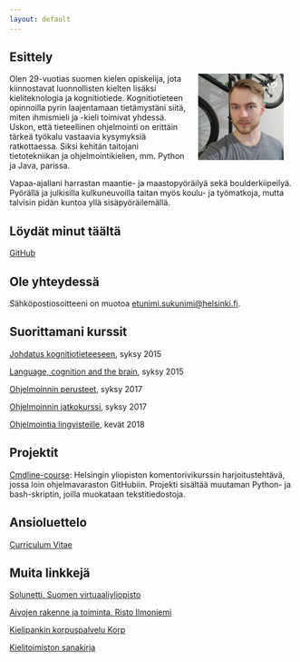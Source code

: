 ```yaml
---
layout: default
---
```


## Esittely

<img src="assets/images/profiili.jpg" alt="Photo" hspace="20" width="30%" align="right"/> Olen 29-vuotias suomen kielen opiskelija, jota kiinnostavat luonnollisten kielten lisäksi kieliteknologia ja kognitiotiede. Kognitiotieteen opinnoilla pyrin laajentamaan tietämystäni siitä, miten ihmismieli ja -kieli toimivat yhdessä. Uskon, että tieteellinen ohjelmointi on erittäin tärkeä työkalu vastaavia kysymyksiä ratkottaessa. Siksi kehitän taitojani tietotekniikan ja ohjelmointikielien, mm. Python ja Java, parissa.

Vapaa-ajallani harrastan maantie- ja maastopyöräilyä sekä boulderkiipeilyä. Pyörällä ja julkisilla kulkuneuvoilla taitan myös koulu- ja työmatkoja, mutta talvisin pidän kuntoa yllä sisäpyöräilemällä.

## Löydät minut täältä

[GitHub](https://github.com/vesikko)

## Ole yhteydessä

Sähköpostiosoitteeni on muotoa etunimi.sukunimi@helsinki.fi. 

## Suorittamani kurssit

[Johdatus kognitiotieteeseen](https://wiki.helsinki.fi/display/Kognitiotiede/Cog101+Johdatus+kognitiotieteeseen), syksy 2015

[Language, cognition and the brain](https://wiki.helsinki.fi/display/Kognitiotiede/Cog152+Language%2C+Cognition+and+the+Brain), syksy 2015

[Ohjelmoinnin perusteet](https://courses.helsinki.fi/en/tkt10002/119284736), syksy 2017

[Ohjelmoinnin jatkokurssi](https://courses.helsinki.fi/en/tkt10003/119284733), syksy 2017

[Ohjelmointia lingvisteille](https://courses.helsinki.fi/en/kik-lg208/120338152), kevät 2018

## Projektit

[Cmdline-course](https://github.com/vesikko/cmdline-course): Helsingin yliopiston komentorivikurssin harjoitustehtävä, jossa loin ohjelmavaraston GitHubiin. Projekti sisältää muutaman Python- ja bash-skriptin, joilla muokataan tekstitiedostoja.

## Ansioluettelo

[Curriculum Vitae](assets/documents/Your_new_CV.pdf)

## Muita linkkejä

[Solunetti, Suomen virtuaaliyliopisto](http://www.solunetti.fi/fi/)

[Aivojen rakenne ja toiminta, Risto Ilmoniemi](https://www.biomag.hus.fi/braincourse/L1.html)

[Kielipankin korpuspalvelu Korp](https://korp.csc.fi/#?stats_reduce=word&cqp=%5B%5D&corpus=ftb3_europarl,ftb3_jrcacquis,ftb2,reittidemo)

[Kielitoimiston sanakirja](https://www.kielitoimistonsanakirja.fi/)
